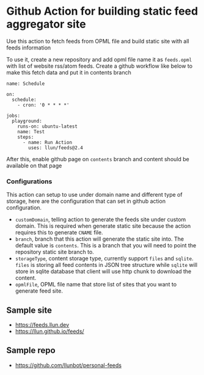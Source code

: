 # Github Action for building static feed aggregator site

Use this action to fetch feeds from OPML file and build static site
with all feeds information

To use it, create a new repository and add opml file name it as `feeds.opml` with list of
website rss/atom feeds. Create a github workflow like below to make this fetch data and
put it in contents branch

```
name: Schedule

on:
  schedule:
    - cron: '0 * * * *'

jobs:
  playground:
    runs-on: ubuntu-latest
    name: Test
    steps:
      - name: Run Action
        uses: llun/feeds@2.4
```

After this, enable github page on `contents` branch and content should be available on that page

### Configurations

This action can setup to use under domain name and different type of storage, here are the configuration that can set in github action configuration.

- `customDomain`, telling action to generate the feeds site under custom domain. This is required when generate static site because the action requires this to generate `CNAME` file.
- `branch`, branch that this action will generate the static site into. The default value is `contents`. This is a branch that you will need to point the repository static site branch to.
- `storageType`, content storage type, currently support `files` and `sqlite`. `files` is storing all feed contents in JSON tree structure while `sqlite` will store in sqlite database that client will use http chunk to download the content.
- `opmlFile`, OPML file name that store list of sites that you want to generate feed site.

## Sample site

- https://feeds.llun.dev
- https://llun.github.io/feeds/

## Sample repo

- https://github.com/llunbot/personal-feeds
